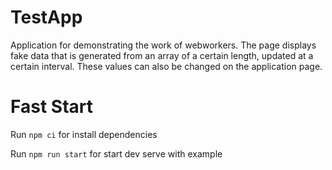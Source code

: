 # TestApp

Application for demonstrating the work of webworkers.
The page displays fake data that is generated from an array of a certain length, updated at a certain interval.
These values can also be changed on the application page.

# Fast Start

Run `npm ci` for install dependencies

Run `npm run start` for start dev serve with example
